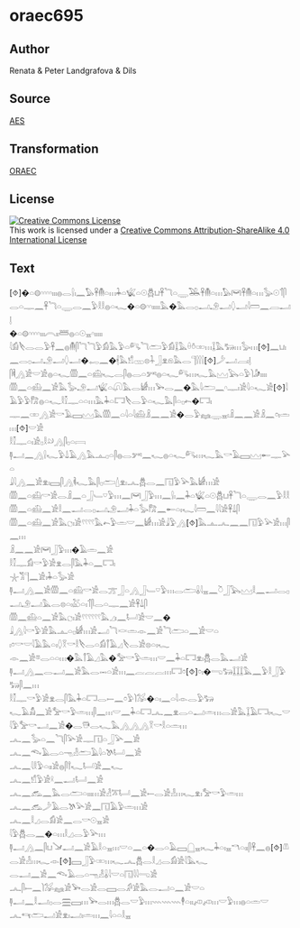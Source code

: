 # oraec695

## Author

Renata & Peter Landgrafova & Dils

## Source

[AES](https://github.com/simondschweitzer/aes)

## Transformation

[ORAEC](https://oraec.github.io/)

## License

<a rel="license" href="http://creativecommons.org/licenses/by-sa/4.0/"><img alt="Creative Commons License" style="border-width:0" src="https://i.creativecommons.org/l/by-sa/4.0/88x31.png" /></a><br />This work is licensed under a <a rel="license" href="http://creativecommons.org/licenses/by-sa/4.0/">Creative Commons Attribution-ShareAlike 4.0 International License</a>

## Text

[⯑]�𓏏𓊗𓎆𓎆𓎆𓎆𓏤𓏤𓏤𓐍𓂋𓍛𓏤𓈖𓅃𓋹𓄟𓏏𓏥𓇓𓏏𓆤𓏏𓇳𓆣𓂓𓋹𓆓𓏏𓇾𓅒𓋹𓄟𓏏𓏥𓅃𓋞𓋹𓄟𓏏𓏥𓅭𓇳𓄊𓋴𓂋𓏏𓊃𓈖𓋹𓆓𓏏𓇾𓂋𓈖𓅱𓎛𓎛𓐍𓏏𓆑�𓏏𓊗𓎆𓎆𓏤𓏤𓏤𓏤𓏤𓅓�𓅓𓂋𓊪𓂝𓄂𓂝𓆭𓂝𓇋𓏠𓈖𓐙𓂝𓊤<br>
�𓏏𓊗𓎆𓎆𓎆𓎆𓏤𓏤𓏤𓇹𓏤𓏤𓆷𓐍𓏏𓇳𓈇𓎆𓏤𓏤𓏤𓏤𓏤<br>
𓇋𓀁𓌸𓂋𓂋𓅱𓋹𓈖𓐍𓄟𓋴𓆓𓆓𓅱𓀁𓅓𓅱𓏏𓀐𓆓𓂧𓅱𓀁𓆼𓅓𓏐𓏊𓏒𓏥𓆼𓅓𓃒𓏥𓅭𓏥[⯑]𓈖𓂓𓏤𓈖𓂋𓊪𓂝𓄂𓂝𓆭𓂝�𓉻𓈖�𓇩𓅓𓀸𓊔𓊖𓇑𓃀𓁷𓁶𓅓𓂋𓊹𓍛𓍛𓍛[⯑]𓌳𓂝𓐙𓏤𓊤<br>
𓋴𓌞𓂻𓀀𓎟𓀀𓐍𓏏𓆑𓏃𓈖𓏏𓊝𓆑𓂋𓋴𓐍𓂋𓏏𓀒𓐍𓏏𓆑𓀐𓏥𓆑𓅓𓈉𓅂𓏏𓅱𓌙𓀏𓏤𓏤𓏤𓏤<br>
𓏃𓈖𓏏𓊝𓈖𓀀𓅓𓅭𓄂𓂝𓆤𓏏𓋨𓅓𓂋𓀎𓏥𓅨𓂋𓈖�𓅓𓇋𓂧𓈖𓎆𓊃𓏤𓀀𓇋𓏏𓆑𓀀[⯑]𓇋𓄿𓅱𓅱𓀗𓐍𓏏𓆑𓎛𓎿𓊃𓏏𓏏𓏥𓅓𓇓𓏏𓉐𓌸𓂋𓅱𓏏𓆑𓅓𓋴𓏏𓊪𓍉�𓉐𓏤<br>
𓊃𓈖𓏒𓂻𓀀𓎡𓄿𓈙𓈉𓅓𓏃𓈖𓏏𓇋𓏏𓇋𓊝𓏎𓈖𓈖𓀀�𓂋𓅱𓈐𓇾𓈇𓏤𓏎𓈖𓈖𓀀𓏎𓈖𓏌𓏤𓏛𓏥[⯑]𓎟𓀀<br>
𓎛𓎿𓊃𓏏𓏤𓀀𓊪𓎛𓄖𓂻𓋴𓊪𓏏𓇯<br>
𓊢𓂝𓈖𓂻𓍛𓆑𓅱𓍑𓄿𓂻𓅓𓊵𓊪𓏏𓋴𓐍𓂋𓀒𓈖𓆑𓐍𓏏𓆑𓀐𓏥𓆑𓅓𓎡𓄿𓈙𓈉𓄡𓊃𓅪𓏏<br>
𓇍𓇋𓂻𓈖𓀀𓁷𓏤𓈙𓋴𓂻𓌞𓆑𓅓𓋴𓊪𓂧𓇮𓁷𓏤𓂜𓆣𓂋𓈖𓉔𓅱𓅪𓅓𓀎𓏥𓀀<br>
𓏃𓈖𓏏𓊝𓎡𓀀𓂋𓏎𓈖𓏏𓃀𓄑𓎺𓅱𓏥𓈖𓋞𓃀𓅱𓏥𓈖𓍛𓏤𓈖𓇓𓏏𓆤𓏏𓇳𓆣𓂓𓋹𓆓𓏏𓇾𓂋𓈖𓅱𓎛𓎛<br>
𓏃𓈖𓏏𓊝𓈖𓀀𓎛𓈖𓂝𓂋𓊪𓂝𓄂𓂝𓇓𓏏𓅭𓀗𓈖𓄡𓏏𓏤𓆑𓇋𓏠𓈖𓇋𓇋𓀀𓋹𓍑𓋴<br>
𓏃𓈖𓏏𓊝𓈖𓀀𓅓𓐎𓏤𓀀𓍢𓍢𓍢𓍢𓅓𓍉𓅱𓏛𓎟𓈖𓀎𓏥𓀀𓇍𓅱𓂻[⯑]𓅓𓊵𓂜𓈖𓈖𓉔𓅱𓅪𓀀𓏥𓋴𓈖𓏥<br>
𓏎𓈖𓈖𓀀𓋞𓃀𓅱𓏥�𓄿𓏛𓈖𓀀<br>
𓎛𓎿𓊃𓀁𓎡𓅱𓀀𓁷𓂋𓋴𓅓𓇓𓏏𓈖𓉐𓏤<br>
𓇼𓀢𓊹𓈖𓀀𓏤𓇓𓏏𓅭𓀀<br>
𓊢𓂝𓂻𓈖𓀀𓏃𓈖𓏏𓊝𓎡𓀀𓂋𓊄𓃀𓏏𓂻𓃀𓄑𓎺𓅱𓏥𓂋𓂧𓏇𓇋𓈇𓈖𓎤𓃀𓅂𓈉𓎛𓈖𓂝𓂋𓊪𓂝𓄂𓂝𓅓𓂋𓊖𓏏𓏤𓅷𓏏𓏤𓄊𓋴𓂋𓏏𓊃𓈖𓀀𓋹𓍑𓋴<br>
𓏃𓈖𓊝𓏏𓈖𓀀𓅓𓐎𓏤𓀀𓍢𓍢𓍢𓍢𓍢𓍢𓅓𓈎𓏤𓈖𓂡𓀀𓎟𓈖�<br>
𓇍𓂻𓇋𓎡𓅱𓀀𓅓𓊵𓏏𓊪𓀎𓏥𓀀𓂝𓆓𓎙𓏛𓁹𓈖𓀀𓆓𓂧𓏏𓈖𓀀𓎟𓏏<br>
𓏤𓏌𓎡𓎟𓇋𓄿𓅓𓏏𓏤𓆭𓎝𓎡𓎛𓌸𓂋𓏏𓀁𓋾𓄿𓈎𓌸𓂋𓀀𓊖𓏏𓏤𓆑<br>
𓁹𓈖𓀀𓎼𓂋𓏏𓏏𓏥�𓅓𓋾𓄿𓈎𓅓�𓅡𓎡𓅱𓏛𓏥𓎟𓈖𓇓𓏏𓉐𓁷𓏤𓆣𓂋𓅓𓂝𓀀<br>
𓊢𓂝𓂻𓈖𓂋𓂝𓈖𓀀𓅓𓂋𓋭𓏏𓀀𓏥𓈖𓐛𓐛𓐛𓏥𓉐𓏌[⯑]𓏌𓏤�𓂸𓃒𓆼𓆼𓆼𓅓𓈖𓅱𓎛𓃀𓅱𓃒𓋴𓈖𓏥<br>
𓎛𓎿𓊃𓎡𓅱𓀀𓁷𓂋𓋴𓅓𓇓𓏏𓉐𓂋𓍿𓈖𓏌𓅱𓌙𓅮�𓏏𓏤𓈖𓏏𓇋𓁹𓂋𓅱𓃒<br>
𓆑𓄿𓀋𓈖𓀀𓅡𓎡𓅱𓏛𓏥𓋴𓈖𓏥𓎟𓈖𓇓𓏏𓉐𓂜𓈖𓁷𓂋𓏏𓂝𓏛𓏥𓂋𓀀𓅓𓆼𓄿𓉐𓏤𓆑𓎟<br>
𓇋𓅱𓅡𓎡𓂝𓈖𓀀�𓂋𓇥𓂋𓆑𓅓𓂻𓂻𓂻𓎝𓎡𓎛𓏏𓏛𓏥<br>
𓂜𓈖𓅭𓏏𓈖𓆓𓋴𓅪𓀀𓊃𓉔𓏏𓃀𓅪𓈖𓀀<br>
𓂜𓈖𓆞𓄿𓂋𓏏𓁸𓁐𓂧𓄿𓇋𓏏𓌗𓂡𓈖𓀀<br>
𓂜𓈖𓇋𓎛𓅱𓏏𓏤𓏤𓀀𓐍𓋴𓍙𓆑𓂡𓀀𓈖𓆑<br>
𓂜𓈖𓀸𓅱𓀀𓍲𓈖𓂝𓂡𓈖𓀀<br>
𓂜𓈖𓃹𓈖𓅓𓂋𓂧𓏏𓏤𓏤𓏤𓏥𓀀𓁐𓎁𓂡𓈖𓀀𓍿𓂋𓀀𓁐𓏥𓆑𓁷𓏤𓅡𓎡𓅱𓏛𓏥<br>
𓂜𓈖𓃹𓌳𓄿𓂋𓌗𓅪𓀀𓈖𓉔𓄿𓅱𓏛𓏥𓀀<br>
𓂜𓈖𓎛𓈎𓂋𓀁𓀀𓈖𓂋𓎡𓇳𓈇𓀀<br>
𓇋𓅱𓆣𓂋𓈖�𓏏𓏥𓎛𓈎𓂋𓅱𓅪𓏥<br>
𓊢𓂝𓂻𓈖𓋴𓂓𓍁𓂝𓈖𓀀𓄿𓎛𓏏𓈇𓏥𓎟𓏏𓈖𓏏�𓂋𓏏𓄿𓈙𓉸𓈇𓏤𓆑𓇓𓏏𓏤𓈇𓎔𓏏𓏤𓏤𓋴𓋹𓈖𓐍[⯑]𓌨𓂋𓀀𓁐𓏥𓆑𓁹[⯑]𓈙𓃀𓅱𓏒𓏥𓆑𓂜𓆣𓂋𓎛𓈎𓂋𓀁𓀀𓇋𓅓𓆑<br>
𓂋𓂝𓈖𓀀𓈖𓆞𓄿𓂋𓏏𓁸𓁐𓏇𓇋𓎟𓏏𓉔𓇋𓇋𓂸𓀀<br>
𓂜𓋴𓍿𓈖𓌙𓅮𓈐𓀀𓅨𓂋𓀀𓂋𓈙𓂋𓀔𓀀𓅓𓂋𓂝𓏏𓈖𓀀𓎟𓏏<br>
𓊢𓂝𓈖𓎛𓂝𓊪𓂋𓈗𓈙𓏥𓅨𓂋𓏥𓆣𓂋𓎟𓅱𓏥𓇠𓇠𓇠𓇣𓏏𓏤𓏤𓌽𓌽𓏥𓎟𓅱𓏥𓐍𓏏𓏛𓎟<br>
𓂜𓄞𓂧𓂝𓀀𓁷𓏤𓂝𓏤𓏛𓏥𓈖𓇋𓏏𓏏𓎛𓈇<br>
